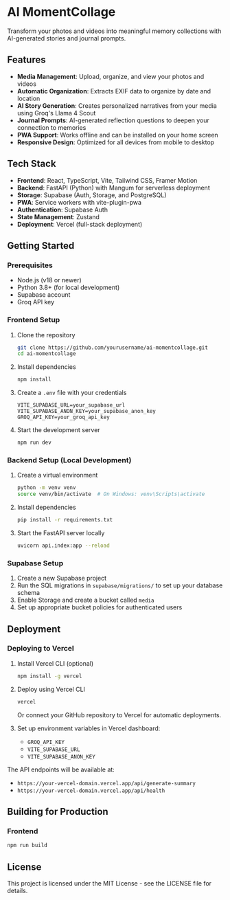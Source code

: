 # AI MomentCollage

Transform your photos and videos into meaningful memory collections with AI-generated stories and journal prompts.

## Features

- **Media Management**: Upload, organize, and view your photos and videos
- **Automatic Organization**: Extracts EXIF data to organize by date and location
- **AI Story Generation**: Creates personalized narratives from your media using Groq's Llama 4 Scout
- **Journal Prompts**: AI-generated reflection questions to deepen your connection to memories
- **PWA Support**: Works offline and can be installed on your home screen
- **Responsive Design**: Optimized for all devices from mobile to desktop

## Tech Stack

- **Frontend**: React, TypeScript, Vite, Tailwind CSS, Framer Motion
- **Backend**: FastAPI (Python) with Mangum for serverless deployment
- **Storage**: Supabase (Auth, Storage, and PostgreSQL)
- **PWA**: Service workers with vite-plugin-pwa
- **Authentication**: Supabase Auth
- **State Management**: Zustand
- **Deployment**: Vercel (full-stack deployment)

## Getting Started

### Prerequisites

- Node.js (v18 or newer)
- Python 3.8+ (for local development)
- Supabase account
- Groq API key

### Frontend Setup

1. Clone the repository
   ```bash
   git clone https://github.com/yourusername/ai-momentcollage.git
   cd ai-momentcollage
   ```

2. Install dependencies
   ```bash
   npm install
   ```

3. Create a `.env` file with your credentials
   ```
   VITE_SUPABASE_URL=your_supabase_url
   VITE_SUPABASE_ANON_KEY=your_supabase_anon_key
   GROQ_API_KEY=your_groq_api_key
   ```

4. Start the development server
   ```bash
   npm run dev
   ```

### Backend Setup (Local Development)

1. Create a virtual environment
   ```bash
   python -m venv venv
   source venv/bin/activate  # On Windows: venv\Scripts\activate
   ```

2. Install dependencies
   ```bash
   pip install -r requirements.txt
   ```

3. Start the FastAPI server locally
   ```bash
   uvicorn api.index:app --reload
   ```

### Supabase Setup

1. Create a new Supabase project
2. Run the SQL migrations in `supabase/migrations/` to set up your database schema
3. Enable Storage and create a bucket called `media`
4. Set up appropriate bucket policies for authenticated users

## Deployment

### Deploying to Vercel

1. Install Vercel CLI (optional)
   ```bash
   npm install -g vercel
   ```

2. Deploy using Vercel CLI
   ```bash
   vercel
   ```

   Or connect your GitHub repository to Vercel for automatic deployments.

3. Set up environment variables in Vercel dashboard:
   - `GROQ_API_KEY`
   - `VITE_SUPABASE_URL`
   - `VITE_SUPABASE_ANON_KEY`

The API endpoints will be available at:
- `https://your-vercel-domain.vercel.app/api/generate-summary`
- `https://your-vercel-domain.vercel.app/api/health`

## Building for Production

### Frontend

```bash
npm run build
```

## License

This project is licensed under the MIT License - see the LICENSE file for details.
